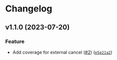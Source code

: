 # Changelog

<!--next-version-placeholder-->

## v1.1.0 (2023-07-20)

### Feature

* Add coverage for external cancel ([#2](https://github.com/bdraco/async_interrupt/issues/2)) ([`e5e21a2`](https://github.com/bdraco/async_interrupt/commit/e5e21a23101e687f94580e089429e64978ee99bb))
